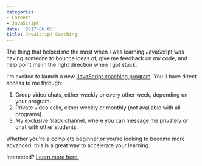 ```yaml
---
categories:
- Careers
- JavaScript
date: '2017-06-05'
title: JavaScript Coaching
---
```


The thing that helped me the most when I was learning JavaScript was having someone to bounce ideas of, give me feedback on my code, and help point me in the right direction when I got stuck.

I'm excited to launch a new [JavaScript coaching program](/coaching/). You’ll have direct access to me through:

1. Group video chats, either weekly or every other week, depending on your program.
2. Private video calls, either weekly or monthly (not available with all programs).
3. My exclusive Slack channel, where you can message me privately or chat with other students.

Whether you're a complete beginner or  you're looking to become more advanced, this is a great way to accelerate your learning.

Interested? [Learn more here.](/coaching/)